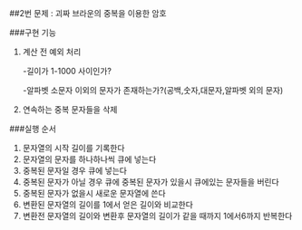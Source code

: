 ##2번 문제 : 괴짜 브라운의 중복을 이용한 암호

###구현 기능

1. 계산 전 예외 처리 
   
    -길이가 1-1000 사이인가? 
   
    -알파벳 소문자 이외의 문자가 존재하는가?(공백,숫자,대문자,알파벳 외의 문자)

2. 연속하는 중복 문자들을 삭제

###실행 순서

1. 문자열의 시작 길이를 기록한다
2. 문자열의 문자를 하나하나씩 큐에 넣는다
3. 중복된 문자일 경우 큐에 넣는다
4. 중복된 문자가 아닐 경우 큐에 중복된 문자가 있을시 큐에있는 문자들을 버린다
5. 중복된 문자가 없을시 새로운 문자열에 쓴다
6. 변환된 문자열의 길이를 1에서 얻은 길이와 비교한다
7. 변환전 문자열의 길이와 변환후 문자열의 길이가 같을 때까지 1에서6까지 반복한다